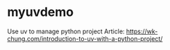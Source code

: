 # myuvdemo
Use uv to manage python project
Article: https://wk-chung.com/introduction-to-uv-with-a-python-project/
